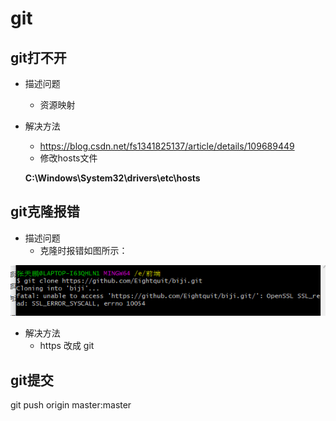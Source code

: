 # git

## git打不开

* 描述问题
  
  * 资源映射
* 解决方法
  
  * https://blog.csdn.net/fs1341825137/article/details/109689449
  * 修改hosts文件
  
  **C:\Windows\System32\drivers\etc\hosts**

## git克隆报错

* 描述问题
  * 克隆时报错如图所示：

![1628658141147](assets/1628658141147.png)

* 解决方法
  * https 改成 git

## git提交

 git push origin master:master

